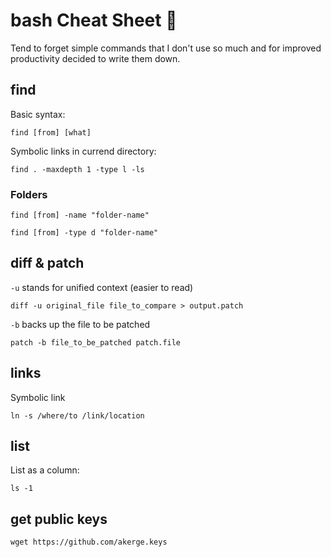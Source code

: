 # bash  Cheat Sheet :shit:

Tend to forget simple commands that I don't use so much and for improved productivity decided to write them down.

## find

Basic syntax:

`find [from] [what]`

Symbolic links in currend directory:

`find . -maxdepth 1 -type l -ls`

### Folders

`find [from] -name "folder-name"`

`find [from] -type d "folder-name"`

## diff & patch

`-u` stands for unified context (easier to read)

`diff -u original_file file_to_compare > output.patch`

`-b` backs up the file to be patched

`patch -b file_to_be_patched patch.file`

## links

Symbolic link

`ln -s /where/to /link/location`

## list

List as a column:

`ls -1`

## get public keys

`wget https://github.com/akerge.keys`
